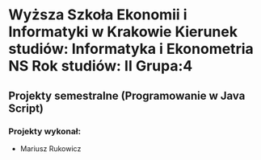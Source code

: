 # Wyższa Szkoła Ekonomii i Informatyki w Krakowie   Kierunek studiów: Informatyka i Ekonometria NS Rok studiów: II Grupa:4
                                                                             
 

## Projekty semestralne (Programowanie w Java Script)

### Projekty wykonał:
* Mariusz Rukowicz

